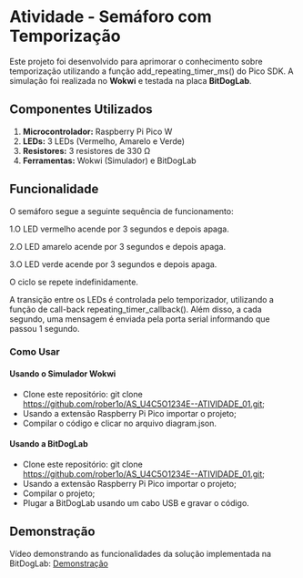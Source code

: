 # Atividade - Semáforo com Temporização

Este projeto foi desenvolvido para aprimorar o conhecimento sobre temporização utilizando a função add_repeating_timer_ms() do Pico SDK. A simulação foi realizada no **Wokwi** e testada na placa **BitDogLab**.

## Componentes Utilizados

1. **Microcontrolador:** Raspberry Pi Pico W
2. **LEDs:** 3 LEDs (Vermelho, Amarelo e Verde)
3. **Resistores:** 3 resistores de 330 Ω
4. **Ferramentas:** Wokwi (Simulador) e BitDogLab

## Funcionalidade

O semáforo segue a seguinte sequência de funcionamento:

1.O LED vermelho acende por 3 segundos e depois apaga.

2.O LED amarelo acende por 3 segundos e depois apaga.

3.O LED verde acende por 3 segundos e depois apaga.

O ciclo se repete indefinidamente.

A transição entre os LEDs é controlada pelo temporizador, utilizando a função de call-back repeating_timer_callback(). Além disso, a cada segundo, uma mensagem é enviada pela porta serial informando que passou 1 segundo.

### Como Usar

#### Usando o Simulador Wokwi

- Clone este repositório: git clone https://github.com/rober1o/AS_U4C5O1234E--ATIVIDADE_01.git;
- Usando a extensão Raspberry Pi Pico importar o projeto;
- Compilar o código e clicar no arquivo diagram.json.

#### Usando a BitDogLab

- Clone este repositório: git clone https://github.com/rober1o/AS_U4C5O1234E--ATIVIDADE_01.git;
- Usando a extensão Raspberry Pi Pico importar o projeto;
- Compilar o projeto;
- Plugar a BitDogLab usando um cabo USB e gravar o código.



## Demonstração

<!-- TODO: adicionar link do vídeo -->
Vídeo demonstrando as funcionalidades da solução implementada na BitDogLab: [Demonstração](https://youtu.be/Kasw2gwiqng)
